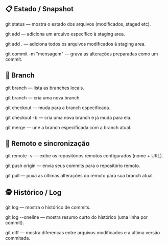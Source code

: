 ## 📋 Estado / Snapshot

git status — mostra o estado dos arquivos (modificados, staged etc).

git add <arquivo> — adiciona um arquivo específico à staging area.

git add . — adiciona todos os arquivos modificados à staging area.

git commit -m "mensagem" — grava as alterações preparadas como um commit.

## 🌿 Branch

git branch — lista as branches locais.

git branch <nome-da-branch> — cria uma nova branch.

git checkout <nome-da-branch> — muda para a branch especificada.

git checkout -b <nome-da-branch> — cria uma nova branch e já muda para ela.

git merge <nome-da-branch> — une a branch especificada com a branch atual.

## 🔁 Remoto e sincronização

git remote -v — exibe os repositórios remotos configurados (nome + URL).

git push origin <nome-da-branch> — envia seus commits para o repositório remoto.

git pull — puxa as últimas alterações do remoto para sua branch atual.

## 🕵️ Histórico / Log

git log — mostra o histórico de commits.

git log --oneline — mostra resumo curto do histórico (uma linha por commit).

git diff — mostra diferenças entre arquivos modificados e a última versão commitada.